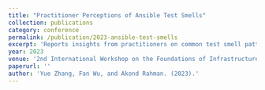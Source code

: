 ```yaml
---
title: "Practitioner Perceptions of Ansible Test Smells"
collection: publications
category: conference
permalink: /publication/2023-ansible-test-smells
excerpt: 'Reports insights from practitioners on common test smell patterns in Ansible scripts.'
year: 2023
venue: '2nd International Workshop on the Foundations of Infrastructure Specification and Testing (FIST 2023)'
paperurl: ''
author: 'Yue Zhang, Fan Wu, and Akond Rahman. (2023).'
---
```

